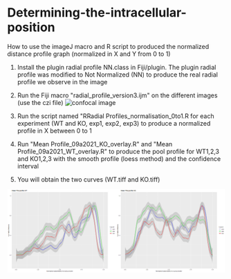 # Determining-the-intracellular-position

How to use the imageJ macro and R script to produced the normalized distance profile graph (normalized in X and Y from 0 to 1)  

1) Install the plugin radial profile NN.class in Fiji/plugin.
The plugin radial profile was modified to Not Normalized (NN) to produce the real radial profile we observe in the image

2) Run the Fiji macro "radial_profile_version3.ijm" on the different images (use the czi file) 
 ![confocal image ](./2_.jpg)

3) Run the script named "RRadial Profiles_normalisation_0to1.R for each experiment (WT and KO, exp1, exp2, exp3) to produce a normalized profile in X  between 0 to 1

4) Run "Mean Profile_09a2021_KO_overlay.R" and "Mean Profile_09a2021_WT_overlay.R" to produce the pool profile for WT1,2,3 and KO1,2,3 with the smooth profile (loess method) and the confidence interval

5) You will obtain the two curves (WT.tiff and KO.tiff)

![WT versus KO radial distance to nucleus ](./Normalized_radial_profile.png)
